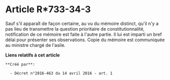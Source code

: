 # Article R*733-34-3

Sauf s'il apparaît de façon certaine, au vu du mémoire distinct, qu'il n'y a pas lieu de transmettre la question prioritaire
de constitutionnalité, notification de ce mémoire est faite à l'autre partie. Il lui est imparti un bref délai pour présenter
ses observations. Copie du mémoire est communiquée au ministre chargé de l'asile.

**Liens relatifs à cet article**

	**Créé par**:

	  - Décret n°2016-463 du 14 avril 2016 - art. 1
